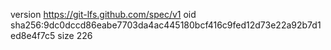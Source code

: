 version https://git-lfs.github.com/spec/v1
oid sha256:9dc0dccd86eabe7703da4ac445180bcf416c9fed12d73e22a92b7d1ed8e4f7c5
size 226
